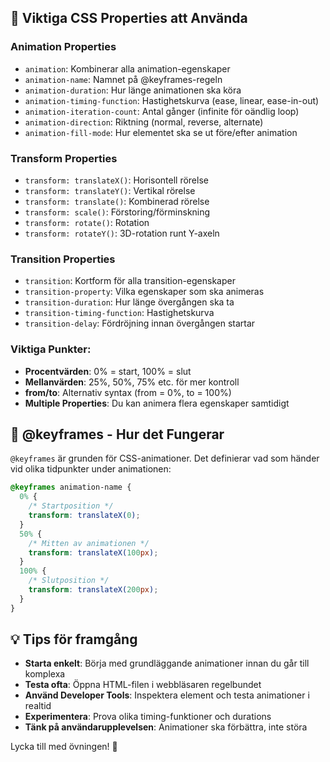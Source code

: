 ## 🎨 Viktiga CSS Properties att Använda

### Animation Properties

- `animation`: Kombinerar alla animation-egenskaper
- `animation-name`: Namnet på @keyframes-regeln
- `animation-duration`: Hur länge animationen ska köra
- `animation-timing-function`: Hastighetskurva (ease, linear, ease-in-out)
- `animation-iteration-count`: Antal gånger (infinite för oändlig loop)
- `animation-direction`: Riktning (normal, reverse, alternate)
- `animation-fill-mode`: Hur elementet ska se ut före/efter animation

### Transform Properties

- `transform: translateX()`: Horisontell rörelse
- `transform: translateY()`: Vertikal rörelse
- `transform: translate()`: Kombinerad rörelse
- `transform: scale()`: Förstoring/förminskning
- `transform: rotate()`: Rotation
- `transform: rotateY()`: 3D-rotation runt Y-axeln

### Transition Properties

- `transition`: Kortform för alla transition-egenskaper
- `transition-property`: Vilka egenskaper som ska animeras
- `transition-duration`: Hur länge övergången ska ta
- `transition-timing-function`: Hastighetskurva
- `transition-delay`: Fördröjning innan övergången startar

### Viktiga Punkter:

- **Procentvärden**: 0% = start, 100% = slut
- **Mellanvärden**: 25%, 50%, 75% etc. för mer kontroll
- **from/to**: Alternativ syntax (from = 0%, to = 100%)
- **Multiple Properties**: Du kan animera flera egenskaper samtidigt

## 🎯 @keyframes - Hur det Fungerar

`@keyframes` är grunden för CSS-animationer. Det definierar vad som händer vid olika tidpunkter under animationen:

```css
@keyframes animation-name {
  0% {
    /* Startposition */
    transform: translateX(0);
  }
  50% {
    /* Mitten av animationen */
    transform: translateX(100px);
  }
  100% {
    /* Slutposition */
    transform: translateX(200px);
  }
}
```

## 💡 Tips för framgång

- **Starta enkelt**: Börja med grundläggande animationer innan du går till komplexa
- **Testa ofta**: Öppna HTML-filen i webbläsaren regelbundet
- **Använd Developer Tools**: Inspektera element och testa animationer i realtid
- **Experimentera**: Prova olika timing-funktioner och durations
- **Tänk på användarupplevelsen**: Animationer ska förbättra, inte störa

Lycka till med övningen! 🚀
